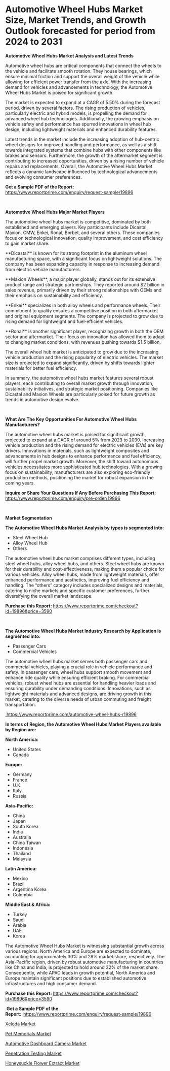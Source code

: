 <p><h1>Automotive Wheel Hubs Market Size, Market Trends, and Growth Outlook forecasted for period from 2024 to 2031</h1></p><p><strong>Automotive Wheel Hubs Market Analysis and Latest Trends</strong></p>
<p><p>Automotive wheel hubs are critical components that connect the wheels to the vehicle and facilitate smooth rotation. They house bearings, which ensure minimal friction and support the overall weight of the vehicle while allowing for efficient power transfer from the axle. With the increasing demand for vehicles and advancements in technology, the Automotive Wheel Hubs Market is poised for significant growth.</p><p>The market is expected to expand at a CAGR of 5.50% during the forecast period, driven by several factors. The rising production of vehicles, particularly electric and hybrid models, is propelling the demand for advanced wheel hub technologies. Additionally, the growing emphasis on vehicle safety and performance has spurred innovations in wheel hub design, including lightweight materials and enhanced durability features.</p><p>Latest trends in the market include the increasing adoption of hub-centric wheel designs for improved handling and performance, as well as a shift towards integrated systems that combine hubs with other components like brakes and sensors. Furthermore, the growth of the aftermarket segment is contributing to increased opportunities, driven by a rising number of vehicle repairs and replacements. Overall, the Automotive Wheel Hubs Market reflects a dynamic landscape influenced by technological advancements and evolving consumer preferences.</p></p>
<p><strong>Get a Sample PDF of the Report:&nbsp;</strong> <a href="https://www.reportprime.com/enquiry/request-sample/19896?utm_campaign=24&utm_medium=2&utm_source=Github&utm_content=ia&utm_term=23112024&utm_id=automotive-wheel-hubs">https://www.reportprime.com/enquiry/request-sample/19896</a></p>
<p>&nbsp;</p>
<p><strong>Automotive Wheel Hubs Major Market Players</strong></p>
<p><p>The automotive wheel hubs market is competitive, dominated by both established and emerging players. Key participants include Dicastal, Maxion, CMW, Enkei, Ronal, Borbet, and several others. These companies focus on technological innovation, quality improvement, and cost efficiency to gain market share.</p><p>**Dicastal** is known for its strong footprint in the aluminum wheel manufacturing space, with a significant focus on lightweight solutions. The company has been expanding capacity in response to increasing demand from electric vehicle manufacturers.</p><p>**Maxion Wheels**, a major player globally, stands out for its extensive product range and strategic partnerships. They reported around $2 billion in sales revenue, primarily driven by their strong relationships with OEMs and their emphasis on sustainability and efficiency. </p><p>**Enkei** specializes in both alloy wheels and performance wheels. Their commitment to quality ensures a competitive position in both aftermarket and original equipment segments. The company is projected to grow due to rising demand for lightweight and fuel-efficient vehicles.</p><p>**Ronal** is another significant player, recognizing growth in both the OEM sector and aftermarket. Their focus on innovation has allowed them to adapt to changing market conditions, with revenues pushing towards $1.5 billion.</p><p>The overall wheel hub market is anticipated to grow due to the increasing vehicle production and the rising popularity of electric vehicles. The market size is projected to expand significantly, driven by shifts towards lighter materials for better fuel efficiency.</p><p>In summary, the automotive wheel hubs market features several robust players, each contributing to overall market growth through innovation, sustainability initiatives, and strategic market positioning. Companies like Dicastal and Maxion Wheels are particularly poised for future growth as trends in automotive design evolve.</p></p>
<p>&nbsp;</p>
<p><strong>What Are The Key Opportunities For Automotive Wheel Hubs Manufacturers?</strong></p>
<p><p>The automotive wheel hubs market is poised for significant growth, projected to expand at a CAGR of around 5% from 2023 to 2030. Increasing vehicle production and the rising demand for electric vehicles (EVs) are key drivers. Innovations in materials, such as lightweight composites and advancements in hub designs to enhance performance and fuel efficiency, will further propel market growth. Moreover, the shift toward autonomous vehicles necessitates more sophisticated hub technologies. With a growing focus on sustainability, manufacturers are also exploring eco-friendly production methods, positioning the market for robust expansion in the coming years.</p></p>
<p><strong>Inquire or Share Your Questions If Any Before Purchasing This Report:</strong> <a href="https://www.reportprime.com/enquiry/pre-order/19896?utm_campaign=24&utm_medium=2&utm_source=Github&utm_content=ia&utm_term=23112024&utm_id=automotive-wheel-hubs">https://www.reportprime.com/enquiry/pre-order/19896</a></p>
<p>&nbsp;</p>
<p><strong>Market Segmentation</strong></p>
<p><strong>The Automotive Wheel Hubs Market Analysis by types is segmented into:</strong></p>
<p><ul><li>Steel Wheel Hub</li><li>Alloy Wheel Hub</li><li>Others</li></ul></p>
<p><p>The automotive wheel hubs market comprises different types, including steel wheel hubs, alloy wheel hubs, and others. Steel wheel hubs are known for their durability and cost-effectiveness, making them a popular choice for various vehicles. Alloy wheel hubs, made from lightweight materials, offer enhanced performance and aesthetics, improving fuel efficiency and handling. The “others” category includes specialized designs and materials, catering to niche markets and specific customer preferences, further diversifying the overall market landscape.</p></p>
<p><strong>Purchase this Report:&nbsp;</strong><a href="https://www.reportprime.com/checkout?id=19896&price=3590&utm_campaign=24&utm_medium=2&utm_source=Github&utm_content=ia&utm_term=23112024&utm_id=automotive-wheel-hubs">https://www.reportprime.com/checkout?id=19896&price=3590</a></p>
<p>&nbsp;</p>
<p><strong>The Automotive Wheel Hubs Market Industry Research by Application is segmented into:</strong></p>
<p><ul><li>Passenger Cars</li><li>Commercial Vehicles</li></ul></p>
<p><p>The automotive wheel hubs market serves both passenger cars and commercial vehicles, playing a crucial role in vehicle performance and safety. In passenger cars, wheel hubs support smooth movement and enhance ride quality while ensuring efficient braking. For commercial vehicles, robust wheel hubs are essential for handling heavier loads and ensuring durability under demanding conditions. Innovations, such as lightweight materials and advanced designs, are driving growth in this market, catering to the diverse needs of urban commuting and freight transportation.</p></p>
<p><a href="https://www.reportprime.com/automotive-wheel-hubs-r19896?utm_campaign=24&utm_medium=2&utm_source=Github&utm_content=ia&utm_term=23112024&utm_id=automotive-wheel-hubs">&nbsp;https://www.reportprime.com/automotive-wheel-hubs-r19896</a></p>
<p><strong>In terms of Region, the Automotive Wheel Hubs Market Players available by Region are:</strong></p>
<p>
    <p> <strong> North America: </strong>
        <ul>
            <li>United States</li>
            <li>Canada</li>
        </ul>
        </p> 
    <p> <strong> Europe: </strong>
        <ul>
            <li>Germany</li>
            <li>France</li>
            <li>U.K.</li>
            <li>Italy</li>
            <li>Russia</li>
        </ul>
        </p> 
    <p> <strong> Asia-Pacific: </strong>
        <ul>
            <li>China</li>
            <li>Japan</li>
            <li>South Korea</li>
            <li>India</li>
            <li>Australia</li>
            <li>China Taiwan</li>
            <li>Indonesia</li>
            <li>Thailand</li>
            <li>Malaysia</li>
        </ul>
        </p> 
    <p> <strong> Latin America: </strong>
        <ul>
            <li>Mexico</li>
            <li>Brazil</li>
            <li>Argentina Korea</li>
            <li>Colombia</li>
        </ul>
        </p> 
    <p> <strong> Middle East & Africa: </strong>
        <ul>
            <li>Turkey</li>
            <li>Saudi</li>
            <li>Arabia</li>
            <li>UAE</li>
            <li>Korea</li>
        </ul>
    </p>
    </p>
<p><p>The Automotive Wheel Hubs Market is witnessing substantial growth across various regions. North America and Europe are expected to dominate, accounting for approximately 30% and 28% market share, respectively. The Asia-Pacific region, driven by robust automotive manufacturing in countries like China and India, is projected to hold around 32% of the market share. Consequently, while APAC leads in growth potential, North America and Europe maintain significant positions due to established automotive infrastructures and high consumer demand.</p></p>
<p><strong>Purchase this Report: </strong><a href="https://www.reportprime.com/checkout?id=19896&price=3590&utm_campaign=24&utm_medium=2&utm_source=Github&utm_content=ia&utm_term=23112024&utm_id=automotive-wheel-hubs">https://www.reportprime.com/checkout?id=19896&price=3590</a></p>
<p>&nbsp;<strong>Get a Sample PDF of the Report:&nbsp;&nbsp;</strong><a href="https://www.reportprime.com/enquiry/request-sample/19896?utm_campaign=24&utm_medium=2&utm_source=Github&utm_content=ia&utm_term=23112024&utm_id=automotive-wheel-hubs">https://www.reportprime.com/enquiry/request-sample/19896</a></p>
<p><strong></strong></p>
<p><p><a href="https://www.linkedin.com/pulse/xeloda-market-analysis-report-focuses-its-growth-development-jocsf?utm_campaign=24&utm_medium=2&utm_source=Github&utm_content=ia&utm_term=23112024&utm_id=automotive-wheel-hubs">Xeloda Market</a></p><p><a href="https://issuu.com/reportprime-2/docs/pet-memorials-market-size-2030.pptx_9ca09e998adcca?utm_campaign=24&utm_medium=2&utm_source=Github&utm_content=ia&utm_term=23112024&utm_id=automotive-wheel-hubs">Pet Memorials Market</a></p><p><a href="https://github.com/santosh758595/Market-Research-Report-List-6/blob/main/automotive-dashboard-camera-market.md?utm_campaign=24&utm_medium=2&utm_source=Github&utm_content=ia&utm_term=23112024&utm_id=automotive-wheel-hubs">Automotive Dashboard Camera Market</a></p><p><a href="https://issuu.com/reportprime-2/docs/penetration-testing-market-size-203_3f730b406d205f?utm_campaign=24&utm_medium=2&utm_source=Github&utm_content=ia&utm_term=23112024&utm_id=automotive-wheel-hubs">Penetration Testing Market</a></p><p><a href="https://www.linkedin.com/pulse/top-trends-transforming-honeysuckle-flower-extract-market-2024-o3oyf?utm_campaign=24&utm_medium=2&utm_source=Github&utm_content=ia&utm_term=23112024&utm_id=automotive-wheel-hubs">Honeysuckle Flower Extract Market</a></p></p>